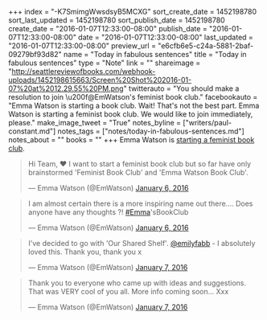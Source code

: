 +++
index = "-K7SmimgWwsdsyB5MCXG"
sort_create_date = 1452198780
sort_last_updated = 1452198780
sort_publish_date = 1452198780
create_date = "2016-01-07T12:33:00-08:00"
publish_date = "2016-01-07T12:33:00-08:00"
date = "2016-01-07T12:33:00-08:00"
last_updated = "2016-01-07T12:33:00-08:00"
preview_url = "e6cfb6e5-c24a-5881-2baf-09279bf93d82"
name = "Today in fabulous sentences"
title = "Today in fabulous sentences"
type = "Note"
link = ""
shareimage = "http://seattlereviewofbooks.com/webhook-uploads/1452198615663/Screen%20Shot%202016-01-07%20at%2012.29.55%20PM.png"
twitterauto = "You should make a resolution to join \u200f@EmWatson's feminist book club."
facebookauto = "Emma Watson is starting a book club. Wait! That's not the best part. Emma Watson is starting a feminist book club. We would like to join immediately, please."
make_image_tweet = "True"
notes_byline = ["writers/paul-constant.md"]
notes_tags = ["notes/today-in-fabulous-sentences.md"]
notes_about = ""
books = ""
+++
Emma Watson is [starting a feminist book club](http://www.latimes.com/books/jacketcopy/la-et-jc-emma-watson-feminist-book-club-20160107-story.html?utm_source=dlvr.it&utm_medium=twitter&dlvrit=717819).

<blockquote class="twitter-tweet" lang="en"><p lang="en" dir="ltr">Hi Team, ❤️ I want to start a feminist book club but so far have only brainstormed &#39;Feminist Book Club&#39; and &#39;Emma Watson Book Club&#39;.</p>&mdash; Emma Watson (@EmWatson) <a href="https://twitter.com/EmWatson/status/684818280595460096">January 6, 2016</a></blockquote>

<blockquote class="twitter-tweet" lang="en"><p lang="en" dir="ltr">I am almost certain there is a more inspiring name out there.... Does anyone have any thoughts ?! <a href="https://twitter.com/hashtag/Emma?src=hash">#Emma</a>&#39;sBookClub</p>&mdash; Emma Watson (@EmWatson) <a href="https://twitter.com/EmWatson/status/684818636448641024">January 6, 2016</a></blockquote>

<blockquote class="twitter-tweet" lang="en"><p lang="en" dir="ltr">I&#39;ve decided to go with &#39;Our Shared Shelf&#39;. <a href="https://twitter.com/emilyfabb">@emilyfabb</a> - I absolutely loved this. Thank you, thank you x</p>&mdash; Emma Watson (@EmWatson) <a href="https://twitter.com/EmWatson/status/685090165736476672">January 7, 2016</a></blockquote>

<blockquote class="twitter-tweet" lang="en"><p lang="en" dir="ltr">Thank you to everyone who came up with ideas and suggestions. That was VERY cool of you all. More info coming soon... Xxx</p>&mdash; Emma Watson (@EmWatson) <a href="https://twitter.com/EmWatson/status/685090457177731072">January 7, 2016</a></blockquote>